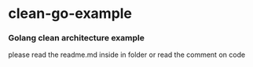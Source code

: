 # clean-go-example
### Golang clean architecture example

please read the readme.md inside in folder or read the comment on code
